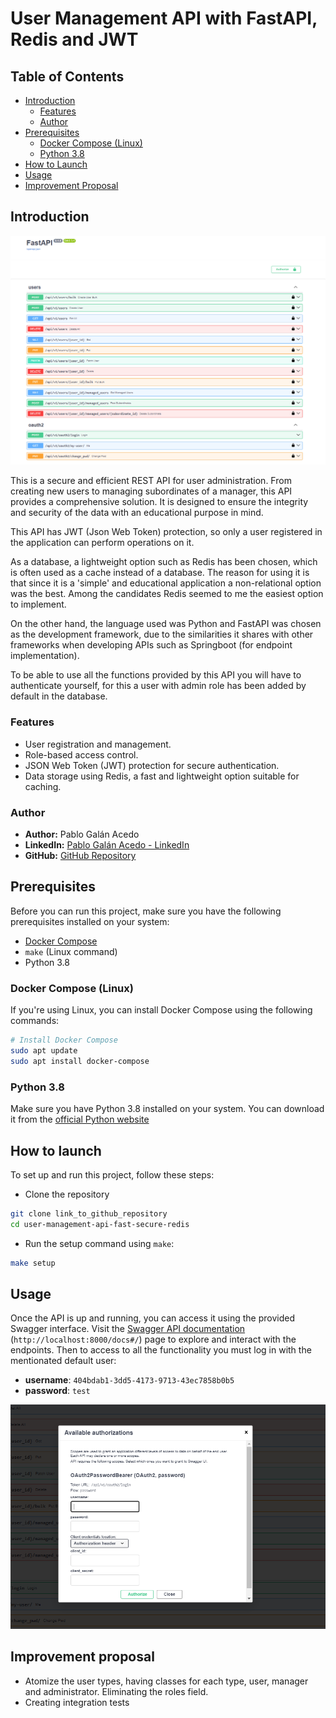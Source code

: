 # User Management API with FastAPI, Redis and JWT

## Table of Contents

- [Introduction](#introduction)
  - [Features](#features)
  - [Author](#author)
- [Prerequisites](#prerequisites)
  - [Docker Compose (Linux)](#docker-compose-linux)
  - [Python 3.8](#python-38)
- [How to Launch](#how-to-launch)
- [Usage](#usage)
- [Improvement Proposal](#improvement-proposal)

## Introduction

![Swagger API](secure-fast.PNG)

This is a secure and efficient REST API for user administration. From creating new users to managing subordinates of a manager, this API provides a comprehensive solution. It is designed to ensure the integrity and security of the data with an educational purpose in mind.

This API has JWT (Json Web Token) protection, so only a user registered in the application can perform operations on it.

As a database, a lightweight option such as Redis has been chosen, which is often used as a cache instead of a database. The reason for using it is that since it is a 'simple' and educational application a non-relational option was the best. Among the candidates Redis seemed to me the easiest option to implement.

On the other hand, the language used was Python and FastAPI was chosen as the development framework, due to the similarities it shares with other frameworks when developing APIs such as Springboot (for endpoint implementation).

To be able to use all the functions provided by this API you will have to authenticate yourself, for this a user with admin role has been added by default in the database.

### Features

- User registration and management.
- Role-based access control.
- JSON Web Token (JWT) protection for secure authentication.
- Data storage using Redis, a fast and lightweight option suitable for caching.

### Author

- **Author:** Pablo Galán Acedo
- **LinkedIn:** [Pablo Galán Acedo - LinkedIn](https://www.linkedin.com/in/pablo-gal%C3%A1n-acedo-64b400238/)
- **GitHub:** [GitHub Repository](link_to_github_repository)

## Prerequisites

Before you can run this project, make sure you have the following prerequisites installed on your system:

- [Docker Compose](https://docs.docker.com/compose/install/)
- `make` (Linux command)
- Python 3.8

### Docker Compose (Linux)

If you're using Linux, you can install Docker Compose using the following commands:

```bash
# Install Docker Compose
sudo apt update
sudo apt install docker-compose
```
### Python 3.8

Make sure you have Python 3.8 installed on your system. You can download it from the [official Python website](https://www.python.org/downloads/release/python-380/)

## How to launch

To set up and run this project, follow these steps:

* Clone the repository
```bash
git clone link_to_github_repository
cd user-management-api-fast-secure-redis
```
* Run the setup command using `make`:
```bash
make setup
```
## Usage

Once the API is up and running, you can access it using the provided Swagger interface. Visit the [Swagger API documentation](http://localhost:8000/docs#/) (`http://localhost:8000/docs#/`) page to explore and interact with the endpoints.
Then to access to all the functionality you must log in with the mentionated default user:

* **username**: `404bdab1-3dd5-4173-9713-43ec7858b0b5`
* **password**: `test`

![LogIn](login.PNG "Login image")

## Improvement proposal

* Atomize the user types, having classes for each type, user, manager and administrator. Eliminating the roles field.
* Creating integration tests
